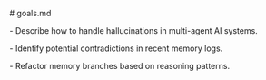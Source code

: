 \# goals.md

\- Describe how to handle hallucinations in multi-agent AI systems.

\- Identify potential contradictions in recent memory logs.

\- Refactor memory branches based on reasoning patterns.

